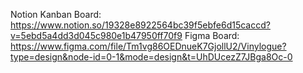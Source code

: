 Notion Kanban Board: https://www.notion.so/19328e8922564bc39f5ebfe6d15caccd?v=5ebd5a4dd3d045c980e1b47950ff70f9
Figma Board: https://www.figma.com/file/Tm1vg86OEDnueK7GjollU2/Vinylogue?type=design&node-id=0-1&mode=design&t=UhDUcezZ7JBga8Oc-0
